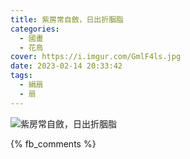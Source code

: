 ```yaml
---
title: 紫房常自斂，日出折胭脂
categories:
  - 國畫
  - 花鳥
cover: https://i.imgur.com/GmlF4ls.jpg
date: 2023-02-14 20:33:42
tags:
  - 絹扇
  - 扇
---
```


![紫房常自斂，日出折胭脂](https://i.imgur.com/GmlF4ls.jpg)

{% fb_comments %}
